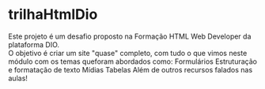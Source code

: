 # trilhaHtmlDio
Este projeto é um  desafio proposto na Formação HTML Web Developer da plataforma DIO.  
O objetivo é criar um site "quase" completo, com tudo o que vimos neste módulo  com os temas queforam abordados como:
Formulários
Estruturação e formatação de texto
Mídias
Tabelas
Além de outros recursos falados nas aulas!

